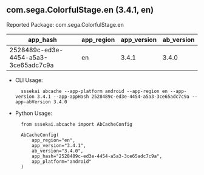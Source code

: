 com.sega.ColorfulStage.en (3.4.1, en)
---
Reported Package: com.sega.ColorfulStage.en

|                                        app_hash|   app_region|  app_version|   ab_version|
|------------------------------------------------|-------------|-------------|-------------|
|            2528489c-ed3e-4454-a5a3-3ce65adc7c9a|           en|        3.4.1|        3.4.0|

- CLI Usage:

        sssekai abcache --app-platform android --app-region en --app-version 3.4.1 --app-appHash 2528489c-ed3e-4454-a5a3-3ce65adc7c9a --app-abVersion 3.4.0

- Python Usage:

        from sssekai.abcache import AbCacheConfig

        AbCacheConfig(
            app_region="en",
            app_version="3.4.1",
            ab_version="3.4.0",
            app_hash="2528489c-ed3e-4454-a5a3-3ce65adc7c9a",
            app_platform="android"
        )

